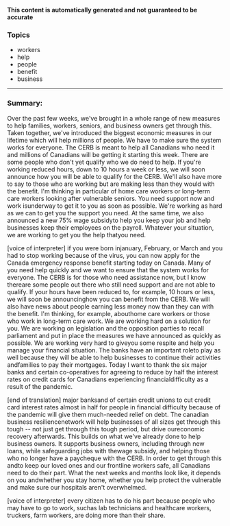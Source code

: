 **This content is automatically generated and not guaranteed to be accurate**

### Topics

- workers
- help
- people
- benefit
- business

---

### Summary:


Over the past few weeks, we've brought in a whole range of new measures to help families, workers, seniors, and business owners get through this.
Taken together, we've introduced the biggest economic measures in our lifetime which will help millions of people.
We have to make sure the system works for everyone.
The CERB is meant to help all Canadians who need it and millions of Canadians will be getting it starting this week.
There are some people who don't yet qualify who we do need to help.
If you're working reduced hours, down to 10 hours a week or less, we will soon announce how you will be able to qualify for the CERB.
We'll also have more to say to those who are working but are making less than they would with the benefit.
I'm thinking in particular of home care workers or long-term care workers looking after vulnerable seniors.
You need support now and work isunderway to get it to you as soon as possible.
We're working as hard as we can to get you the support you need.
At the same time, we also announced a new 75% wage subsidyto help you keep your job and help businesses keep their employees on the payroll.
Whatever your situation, we are working to get you the help thatyou need.
 

[voice of interpreter] if you were born injanuary, February, or March and you had to stop working because of the virus, you can now apply for the Canada emergency response benefit starting today on Canada.
Many of you need help quickly and we want to ensure that the system works for everyone.
The CERB is for those who need assistance now, but I know thereare some people out there who still need support and are not able to qualify.
If your hours have been reduced to, for example, 10 hours or less, we will soon be announcinghow you can benefit from the CERB.
We will also have news about people earning less money now than they can with the benefit.
I'm thinking, for example, abouthome care workers or those who work in long-term care work.
We are working hard on a solution for you.
We are working on legislation and the opposition parties to recall parliament and put in place the measures we have announced as quickly as possible.
We are working very hard to giveyou some respite and help you manage your financial situation.
The banks have an important roleto play as well because they will be able to help businesses to continue their activities andfamilies to pay their mortgages.
Today I want to thank the six major banks and certain co-operatives for agreeing to reduce by half the interest rates on credit cards for Canadians experiencing financialdifficulty as a result of the pandemic.


[end of translation] major banksand of certain credit unions to cut credit card interest rates almost in half for people in financial difficulty because of the pandemic will give them much-needed relief on debt.
The canadian business resiliencenetwork will help businesses of all sizes get through this tough -- not just get through this tough period, but drive oureconomic recovery afterwards.
This builds on what we've already done to help business owners.
It supports business owners, including through new loans, while safeguarding jobs with thewage subsidy, and helping those who no longer have a paycheque with the CERB.
In order to get through this andto keep our loved ones and our frontline workers safe, all Canadians need to do their part.
What the next weeks and months look like, it depends on you andwhether you stay home, whether you help protect the vulnerable and make sure our hospitals aren't overwhelmed.
 

[voice of interpreter] every citizen has to do his part because people who may have to go to work, suchas lab technicians and healthcare workers, truckers, farm workers, are doing more than their share.